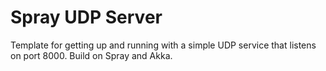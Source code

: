 Spray UDP Server
================

Template for getting up and running with a simple UDP service that listens on port 8000. Build on Spray and Akka.
